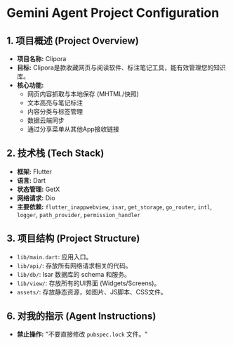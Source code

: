 # Gemini Agent Project Configuration


## 1. 项目概述 (Project Overview)
*   **项目名称:** Clipora 
*   **目标:** Clipora是款收藏网页与阅读软件、标注笔记工具，能有效管理您的知识库。
*   **核心功能:**
    * 网页内容抓取与本地保存 (MHTML/快照)
    * 文本高亮与笔记标注
    * 内容分类与标签管理
    * 数据云端同步
    * 通过分享菜单从其他App接收链接

## 2. 技术栈 (Tech Stack)
*   **框架:** Flutter
* **语言:** Dart
* **状态管理:** GetX
* **网络请求:** Dio
* **主要依赖:** `flutter_inappwebview`, `isar`, `get_storage`, `go_router`, `intl`, `logger`, `path_provider`, `permission_handler`


## 3. 项目结构 (Project Structure)
*   `lib/main.dart`: 应用入口。
*   `lib/api/`: 存放所有网络请求相关的代码。
* `lib/db/`: Isar 数据库的 schema 和服务。
* `lib/view/`: 存放所有的UI界面 (Widgets/Screens)。
* `assets/`: 存放静态资源，如图片、JS脚本、CSS文件。


## 6. 对我的指示 (Agent Instructions)
*   **禁止操作:** "不要直接修改 `pubspec.lock` 文件。"
